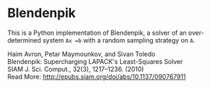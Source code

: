# Blendenpik

This is a Python implementation of Blendenpik, a solver of an over-determined system `Ax =b` with a random sampling strategy on `A`.

Haim Avron, Petar Maymounkov, and Sivan Toledo  
Blendenpik: Supercharging LAPACK's Least-Squares Solver   
SIAM J. Sci. Comput., 32(3), 1217–1236. (2010)  
Read More: http://epubs.siam.org/doi/abs/10.1137/090767911
